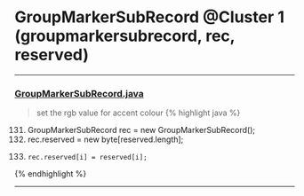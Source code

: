 # GroupMarkerSubRecord @Cluster 1 (groupmarkersubrecord, rec, reserved)

***

### [GroupMarkerSubRecord.java](https://searchcode.com/codesearch/view/15642524/)
> set the rgb value for accent colour 
{% highlight java %}
131. GroupMarkerSubRecord rec = new GroupMarkerSubRecord();
132. rec.reserved = new byte[reserved.length];
134.     rec.reserved[i] = reserved[i];
{% endhighlight %}

***

